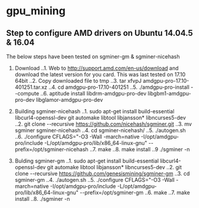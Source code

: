 # gpu_mining


## Step to configure AMD drivers on Ubuntu 14.04.5 & 16.04
The below steps have been tested on sgminer-gm & sgminer-nicehash


1. Download 
..1. Web to http://support.amd.com/en-us/download and download the latest version for you card. This was last tested on 17.10 64bit
..2. Copy downloaded file to tmp
..3. tar xfvpJ amdgpu-pro-17.10-401251.tar.xz
..4. cd amdgpu-pro-17.10-401251
..5. ./amdgpu-pro-install --compute
..6. aptitude install libdrm-amdgpu-pro-dev libgbm1-amdgpu-pro-dev libglamor-amdgpu-pro-dev

2. Building sgminer-nicehash
..1. sudo apt-get install build-essential libcurl4-openssl-dev git automake libtool libjansson* libncurses5-dev
..2. git clone --recursive https://github.com/nicehash/sgminer.git
..3. mv sgminer sgminer-nicehash
..4. cd sgminer-nicehash/
..5. ./autogen.sh
..6. ./configure CFLAGS="-O3 -Wall -march=native -I/opt/amdgpu-pro/include -L/opt/amdgpu-pro/lib/x86_64-linux-gnu" --prefix=/opt/sgminer-nicehash
..7. make
..8. make install
..9 ./sgminer -n

3. Bulding sgminer-gm
..1. sudo apt-get install build-essential libcurl4-openssl-dev git automake libtool libjansson* libncurses5-dev
..2. git clone --recursive https://github.com/genesismining/sgminer-gm
..3. cd sgminer-gm
..4. ./autogen.sh
..5. ./configure CFLAGS="-O3 -Wall -march=native -I/opt/amdgpu-pro/include -L/opt/amdgpu-pro/lib/x86_64-linux-gnu" --prefix=/opt/sgminer-gm
..6. make
..7. make install
..8. ./sgminer -n

